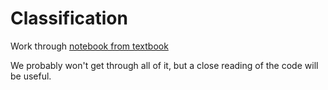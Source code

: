 # Classification
Work through [notebook from textbook](https://colab.research.google.com/github/ageron/handson-ml3/blob/main/03_classification.ipynb)

We probably won't get through all of it, but a close reading of the code will be useful.
